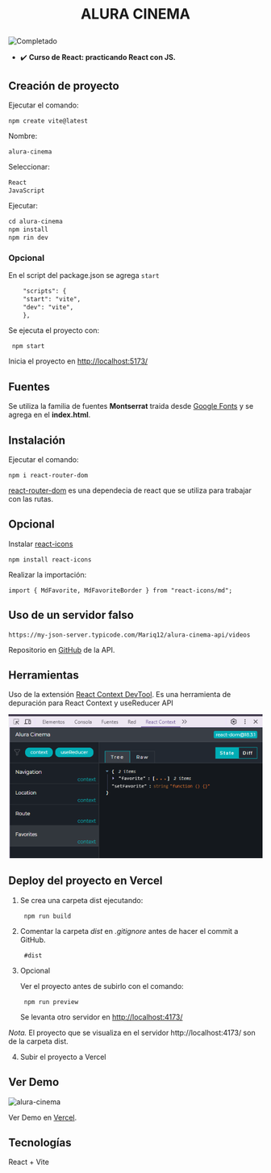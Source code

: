 # <p align="center">ALURA CINEMA</p>

![Completado](https://img.shields.io/badge/status-completado-brightgreen) 

+ ✔️ **Curso de React: practicando React con JS.**

## Creación de proyecto
Ejecutar el comando:

    npm create vite@latest

Nombre: 
    
    alura-cinema

Seleccionar:

    React
    JavaScript
Ejecutar:

    cd alura-cinema
    npm install
    npm rin dev

### Opcional
En el script del package.json se agrega `start` 

        "scripts": {
        "start": "vite",
        "dev": "vite",
        },

Se ejecuta el proyecto con:

     npm start
Inicia el proyecto en [http://localhost:5173/](http://localhost:5173/) 

## Fuentes
Se utiliza la familia de fuentes **Montserrat** traida desde [Google Fonts](https://fonts.google.com/specimen/Montserrat?query=mon) y se agrega en el **index.html**.

##  Instalación
Ejecutar el comando:

    npm i react-router-dom

[react-router-dom](https://www.npmjs.com/package/react-router-dom) es una dependecia de react que se utiliza para trabajar con las rutas.

## Opcional
Instalar [react-icons](https://react-icons.github.io/react-icons/search/#q=MdFavorite)

    npm install react-icons

Realizar la importación:

    import { MdFavorite, MdFavoriteBorder } from "react-icons/md";

## Uso de un servidor falso
    https://my-json-server.typicode.com/Mariq12/alura-cinema-api/videos

Repositorio en [GitHub](https://github.com/Mariq12/alura-cinema-api) de la API.
## Herramientas
Uso de la extensión [React Context DevTool](https://chromewebstore.google.com/detail/react-context-devtool/oddhnidmicpefilikhgeagedibnefkcf?hl=es). Es una herramienta de depuración para React Context y useReducer API

![Imagen-react-context](image.png)

## Deploy del proyecto en Vercel
1. Se crea una carpeta dist ejecutando:

        npm run build

2. Comentar la carpeta *dist* en *.gitignore* antes de hacer el commit a GitHub.

        #dist  

3. Opcional

    Ver el proyecto antes de subirlo con el comando:

        npm run preview

    Se levanta otro servidor en [http://localhost:4173/](http://localhost:4173/) 

*Nota.* El proyecto que se visualiza en el servidor http://localhost:4173/ son de la carpeta dist.

4. Subir el proyecto a Vercel


## Ver Demo

![alura-cinema](https://github.com/Mariq12/alura-cinema/assets/101030215/fa378c08-d397-4796-8319-12fe70614ec5)

Ver Demo en [Vercel](https://alura-cinema-seven.vercel.app/).

## Tecnologías
React + Vite
